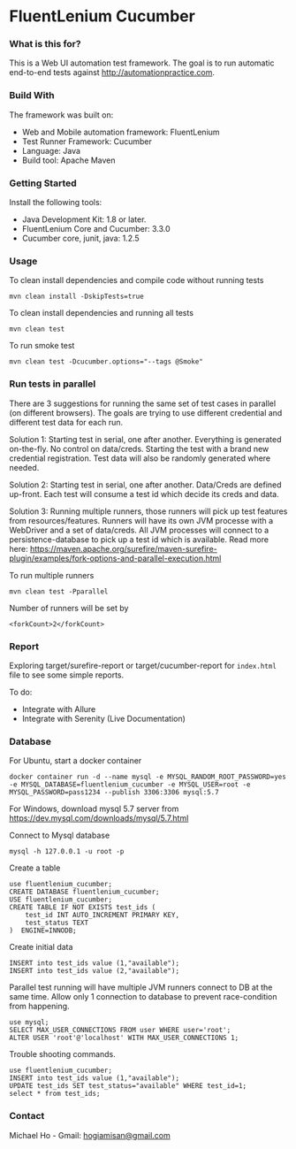 # FluentLenium Cucumber


### What is this for?

This is a Web UI automation test framework. The goal is to run automatic end-to-end tests against http://automationpractice.com.

### Build With

The framework was built on:
- Web and Mobile automation framework: FluentLenium
- Test Runner Framework: Cucumber
- Language: Java
- Build tool: Apache Maven

### Getting Started 

Install the following tools:
- Java Development Kit: 1.8 or later.
- FluentLenium Core and Cucumber: 3.3.0
- Cucumber core, junit, java: 1.2.5

### Usage

To clean install dependencies and compile code without running tests
```
mvn clean install -DskipTests=true
```
To clean install dependencies and running all tests
```
mvn clean test
``` 
To run smoke test
```
mvn clean test -Dcucumber.options="--tags @Smoke"
```

### Run tests in parallel

There are 3 suggestions for running the same set of test cases in parallel (on different browsers). The goals are trying to use different credential and different test data for each run.

Solution 1: Starting test in serial, one after another. Everything is generated on-the-fly. No control on data/creds. Starting the test with a brand new credential registration. Test data will also be randomly generated where needed.

Solution 2: Starting test in serial, one after another. Data/Creds are defined up-front. Each test will consume a test id which decide its creds and data.

Solution 3: Running multiple runners, those runners will pick up test features from resources/features. Runners will have its own JVM processe with a WebDriver and a set of data/creds. All JVM processes will connect to a persistence-database to pick up a test id which is available.
Read more here: https://maven.apache.org/surefire/maven-surefire-plugin/examples/fork-options-and-parallel-execution.html

To run multiple runners
```
mvn clean test -Pparallel
```

Number of runners will be set by
```
<forkCount>2</forkCount>
```

### Report

Exploring target/surefire-report or target/cucumber-report for `index.html` file to see some simple reports.

To do:
- Integrate with Allure
- Integrate with Serenity (Live Documentation)

### Database

For Ubuntu, start a docker container
```
docker container run -d --name mysql -e MYSQL_RANDOM_ROOT_PASSWORD=yes -e MYSQL_DATABASE=fluentlenium_cucumber -e MYSQL_USER=root -e MYSQL_PASSWORD=pass1234 --publish 3306:3306 mysql:5.7
```
For Windows, download mysql 5.7 server from https://dev.mysql.com/downloads/mysql/5.7.html

Connect to Mysql database
```
mysql -h 127.0.0.1 -u root -p
```

Create a table
```
use fluentlenium_cucumber;
CREATE DATABASE fluentlenium_cucumber;
USE fluentlenium_cucumber;
CREATE TABLE IF NOT EXISTS test_ids (
    test_id INT AUTO_INCREMENT PRIMARY KEY,
    test_status TEXT
)  ENGINE=INNODB;
```

Create initial data
```
INSERT into test_ids value (1,"available");
INSERT into test_ids value (2,"available");
```

Parallel test running will have multiple JVM runners connect to DB at the same time. Allow only 1 connection to database to prevent race-condition from happening.
```
use mysql;
SELECT MAX_USER_CONNECTIONS FROM user WHERE user='root';
ALTER USER 'root'@'localhost' WITH MAX_USER_CONNECTIONS 1;
```

Trouble shooting commands.
```
use fluentlenium_cucumber;
INSERT into test_ids value (1,"available");
UPDATE test_ids SET test_status="available" WHERE test_id=1;
select * from test_ids;
```

### Contact

Michael Ho - Gmail: hogiamisan@gmail.com